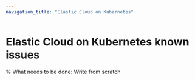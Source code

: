 ```yaml
---
navigation_title: "Elastic Cloud on Kubernetes"
---
```


# Elastic Cloud on Kubernetes known issues

% What needs to be done: Write from scratch